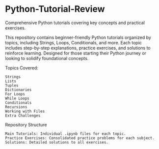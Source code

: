 # Python-Tutorial-Review
Comprehensive Python tutorials covering key concepts and practical exercises.


This repository contains beginner-friendly Python tutorials organized by topics, including Strings, Loops, Conditionals, and more. Each topic includes step-by-step explanations, practice exercises, and solutions to reinforce learning. Designed for those starting their Python journey or looking to solidify foundational concepts.

Topics Covered:

    Strings
    Lists
    Tuples
    Dictionaries
    For Loops
    While Loops
    Conditionals
    Recursions
    Working with Files
    Extra Challenges

Repository Structure

    Main Tutorials: Individual .ipynb files for each topic.
    Practice Exercises: Consolidated practice problems for each subject.
    Solutions: Detailed solutions to all exercises.
